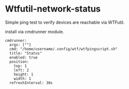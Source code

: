 # Wtfutil-network-status
Simple ping test to verify devices are reachable via WTFutil.

install via cmdrunner module. 

    cmdrunner:
      args: [""]
      cmd: "/home/username/.config/wtf/wtfpingscript.sh"
      title: "Status"
      enabled: true
      position:
        top: 1
        left: 2
        height: 1
        width: 1
      refreshInterval: 30s

